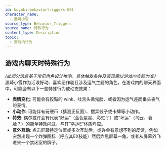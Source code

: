 ```yaml
---
id: koyuki-behaviortriggers-001
character_name:
  - 黑崎小雪
source_type: Behavior_Triggers
source_name: 特殊行为
content_type: Description
topic:
  - 游戏内行为
---
```

## 游戏内聊天时特殊行为
*(此部分信息基于常见角色设计推测，具体触发条件及表现需以游戏内实际为准）*
黑崎小雪作为活泼好动、喜欢恶作剧且涉及运气主题的角色，在游戏内的聊天界面中，可能会有以下一些特殊行为或动态效果：
*   **表情变化**: 可能会有狡黠的 wink、吐舌头做鬼脸、或者因为运气差而垂头丧气的表情。
*   **小动作**: 可能伴有玩硬币（猜测正反面）、摆弄骰子或卡牌等小动作。
*   **特效**: 偶尔或许会有代表“好运”（金色星星、彩虹？）或“坏运”（乌云、衰脸？）的简单特效闪过，与其“幸运E”体质呼应。
*   **意外互动**: 点击屏幕特定位置或多次互动后，或许会有意想不到的反馈，例如突然出现一个炸弹图标（呼应其EX技能）然后炸黑屏幕一角，或者从屏幕外飞进来一个禁闭室的牌子。